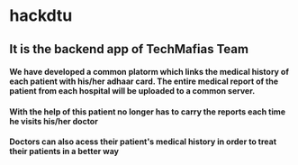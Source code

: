# hackdtu
<h2>It is the backend app of TechMafias Team</h2>

<h4>We have developed a common platorm which links the medical history of each patient with his/her adhaar card. The entire medical report of the patient from each hospital will be uploaded to a common server.</h4>

<h4> With the help of this patient no longer has to carry the reports each time he visits his/her doctor</h4>
<h4>Doctors can also acess their patient's medical history in order to treat their patients in a better way</h4>

